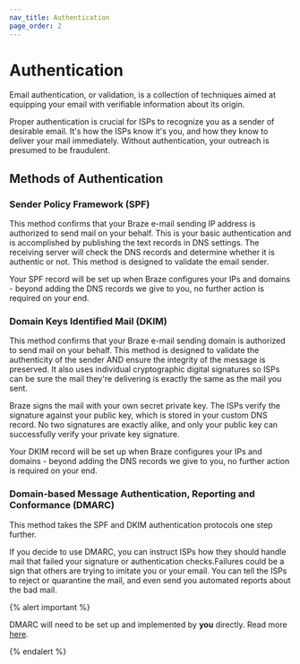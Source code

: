 ```yaml
---
nav_title: Authentication
page_order: 2
---
```


# Authentication

Email authentication, or validation, is a collection of techniques aimed at equipping your email with verifiable information about its origin.

Proper authentication is crucial for ISPs to recognize you as a sender of desirable email. It's how the ISPs know it's you, and how they know to deliver your mail immediately. Without authentication, your outreach is presumed to be fraudulent.

## Methods of Authentication

### Sender Policy Framework (SPF)

This method confirms that your Braze e-mail sending IP address is authorized to send mail on your behalf. This is your basic authentication and is accomplished by publishing the text records in DNS settings. The receiving server will check the DNS records and determine whether it is authentic or not. This method is designed to validate the email sender.

Your SPF record will be set up when Braze configures your IPs and domains - beyond adding the DNS records we give to you, no further action is required on your end.

### Domain Keys Identified Mail (DKIM)

This method confirms that your Braze e-mail sending domain is authorized to send mail on your behalf. This method is designed to validate the authenticity of the sender AND ensure the integrity of the message is preserved. It also uses individual cryptographic digital signatures so ISPs can be sure the mail they're delivering is exactly the same as the mail you sent.

Braze signs the mail with your own secret private key.  The ISPs verify the signature against your public key, which is stored in your custom DNS record.  No two signatures are exactly alike, and only your public key can successfully verify your private key signature.

Your DKIM record will be set up when Braze configures your IPs and domains - beyond adding the DNS records we give to you, no further action is required on your end.

### Domain-based Message Authentication, Reporting and Conformance (DMARC)

This method takes the SPF and DKIM authentication protocols one step further.

If you decide to use DMARC, you can instruct ISPs how they should handle mail that failed your signature or authentication checks.Failures could be a sign that others are trying to imitate you or your email. You can tell the ISPs to reject or quarantine the mail, and even send you automated reports about the bad mail.

{% alert important %}

DMARC will need to be set up and implemented by __you__ directly. Read more [here](https://dmarc.org/).

{% endalert %}
